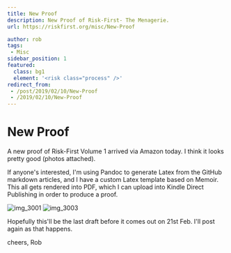 ```yaml
---
title: New Proof
description: New Proof of Risk-First- The Menagerie.
url: https://riskfirst.org/misc/New-Proof

author: rob
tags:
 - Misc
sidebar_position: 1
featured: 
  class: bg1
  element: '<risk class="process" />'
redirect_from: 
 - /post/2019/02/10/New-Proof
 - /2019/02/10/New-Proof
---
```


# New Proof

A new proof of Risk-First Volume 1 arrived via Amazon today.  I think it looks pretty good (photos attached).

If anyone's interested, I'm using Pandoc to generate Latex from the GitHub markdown articles, and I have a custom Latex template based on Memoir.  This all gets rendered into PDF, which I can upload into Kindle Direct Publishing in order to produce a proof.

![img_3001](https://user-images.githubusercontent.com/568673/52537640-f14d5c00-2d60-11e9-8818-4a77addedca1.JPG)
![img_3003](https://user-images.githubusercontent.com/568673/52537641-f14d5c00-2d60-11e9-9463-4a042e49193b.JPG)

Hopefully this'll be the last draft before it comes out on 21st Feb.   I'll post again as that happens.

cheers,
Rob